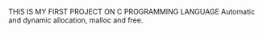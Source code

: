 THIS IS MY FIRST PROJECT ON C PROGRAMMING LANGUAGE
Automatic and dynamic allocation, malloc and free.
